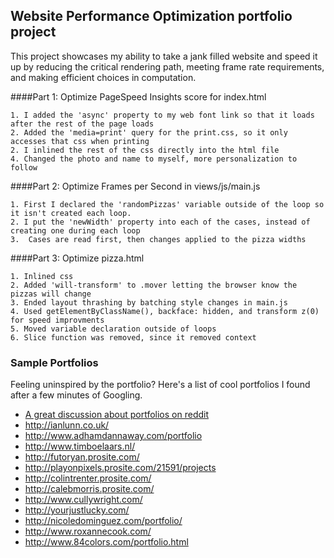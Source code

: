 ## Website Performance Optimization portfolio project

This project showcases my ability to take a jank filled website and speed it up by reducing the critical rendering path, meeting frame rate requirements, and making efficient choices in computation.

####Part 1: Optimize PageSpeed Insights score for index.html

	1. I added the 'async' property to my web font link so that it loads after the rest of the page loads
	2. Added the 'media=print' query for the print.css, so it only accesses that css when printing
	2. I inlined the rest of the css directly into the html file
	4. Changed the photo and name to myself, more personalization to follow

####Part 2: Optimize Frames per Second in views/js/main.js

	1. First I declared the 'randomPizzas' variable outside of the loop so it isn't created each loop.
	2. I put the 'newWidth' property into each of the cases, instead of creating one during each loop
	3.  Cases are read first, then changes applied to the pizza widths

####Part 3: Optimize pizza.html
	
	1. Inlined css
	2. Added 'will-transform' to .mover letting the browser know the pizzas will change
	3. Ended layout thrashing by batching style changes in main.js
	4. Used getElementByClassName(), backface: hidden, and transform z(0) for speed improvments
	5. Moved variable declaration outside of loops
	6. Slice function was removed, since it removed context

### Sample Portfolios

Feeling uninspired by the portfolio? Here's a list of cool portfolios I found after a few minutes of Googling.

* <a href="http://www.reddit.com/r/webdev/comments/280qkr/would_anybody_like_to_post_their_portfolio_site/">A great discussion about portfolios on reddit</a>
* <a href="http://ianlunn.co.uk/">http://ianlunn.co.uk/</a>
* <a href="http://www.adhamdannaway.com/portfolio">http://www.adhamdannaway.com/portfolio</a>
* <a href="http://www.timboelaars.nl/">http://www.timboelaars.nl/</a>
* <a href="http://futoryan.prosite.com/">http://futoryan.prosite.com/</a>
* <a href="http://playonpixels.prosite.com/21591/projects">http://playonpixels.prosite.com/21591/projects</a>
* <a href="http://colintrenter.prosite.com/">http://colintrenter.prosite.com/</a>
* <a href="http://calebmorris.prosite.com/">http://calebmorris.prosite.com/</a>
* <a href="http://www.cullywright.com/">http://www.cullywright.com/</a>
* <a href="http://yourjustlucky.com/">http://yourjustlucky.com/</a>
* <a href="http://nicoledominguez.com/portfolio/">http://nicoledominguez.com/portfolio/</a>
* <a href="http://www.roxannecook.com/">http://www.roxannecook.com/</a>
* <a href="http://www.84colors.com/portfolio.html">http://www.84colors.com/portfolio.html</a>

